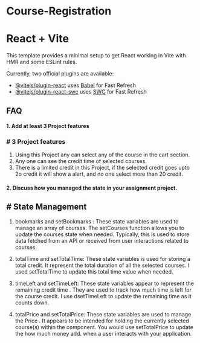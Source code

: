
# Course-Registration


# React + Vite



This template provides a minimal setup to get React working in Vite with HMR and some ESLint rules.

Currently, two official plugins are available:

- [@vitejs/plugin-react](https://github.com/vitejs/vite-plugin-react/blob/main/packages/plugin-react/README.md) uses [Babel](https://babeljs.io/) for Fast Refresh
- [@vitejs/plugin-react-swc](https://github.com/vitejs/vite-plugin-react-swc) uses [SWC](https://swc.rs/) for Fast Refresh


## FAQ

#### 1. Add at least 3 Project features


### # 3 Project features
1. Using this Project any can select any of the course in the cart section.
2. Any one can see the credit time of selected courses.
3. There is a limited credit in this Project, if the selected credit goes upto 2o credit it will show a alert, and no one select more than 20 credit.

#### 2. Discuss how you managed the state in your assignment project.


## # State Management

1. bookmarks and setBookmarks : These state variables are used to manage an array of courses. The setCourses function allows you to update the courses state when needed. Typically, this is used to store data fetched from an API or received from user interactions related to courses.

2. totalTime and setTotalTime: These state variables is used for storing a total credit. It represent the total duration of all the selected courses. I used setTotalTime to update this total time value when needed.

3. timeLeft and setTimeLeft: These state variables appear to represent the remaining credit time . They are used to track how much time is left for the course credit. I use dsetTimeLeft to update the remaining time as it counts down.

4. totalPrice and setTotalPrice: These state variables are used to manage the Price . It appears to be intended for holding the currently selected course(s) within the component. You would use setTotalPrice to update the how much money add. when a user interacts with your application.

